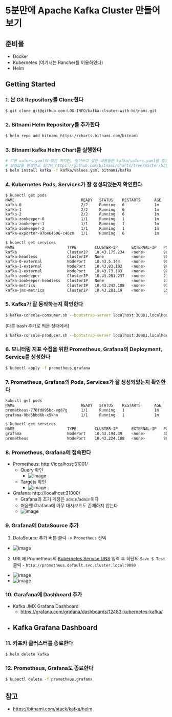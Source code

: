 # 5분만에 Apache Kafka Cluster 만들어보기

## 준비물
- Docker
- Kubernetes (여기서는 Rancher를 이용하였다)
- Helm

## Getting Started
### 1. 본 Git Repository를 Clone한다
```bash
$ git clone git@github.com:LOG-INFO/kafka-clsuter-with-bitnami.git
```

### 2. Bitnami Helm Repository를 추가한다
```bash
$ helm repo add bitnami https://charts.bitnami.com/bitnami
```

### 3. Bitnami kafka Helm Chart를 실행한다
```bash
# 기본 values.yaml이 있긴 하지만, 덮어쓰고 싶은 내용들은 kafka/values.yaml을 참조한다
# 설정값을 변경하고 싶다면 https://github.com/bitnami/charts/tree/master/bitnami/kafka/#installing-the-chart 를 참고한다
$ helm install kafka -f kafka/values.yaml bitnami/kafka
```

### 4. Kubernetes Pods, Services가 잘 생성되었는지 확인한다
```bash
$ kubectl get pods                                                                                                                                               INT  rancher-desktop kube
NAME                             READY   STATUS    RESTARTS      AGE
kafka-0                          2/2     Running   6             1m
kafka-1                          2/2     Running   6             1m
kafka-2                          2/2     Running   6             1m
kafka-zookeeper-0                1/1     Running   1             1m
kafka-zookeeper-1                1/1     Running   1             1m
kafka-zookeeper-2                1/1     Running   1             1m
kafka-exporter-97b464596-c46zm   1/1     Running   6             1m

$ kubectl get services                                                                                                                                                  ok  rancher-desktop kube
NAME                       TYPE        CLUSTER-IP      EXTERNAL-IP   PORT(S)                      AGE
kafka                      ClusterIP   10.43.175.234   <none>        9092/TCP                     1m
kafka-headless             ClusterIP   None            <none>        9092/TCP,9093/TCP            1m
kafka-0-external           NodePort    10.43.5.144     <none>        9094:30001/TCP               1m
kafka-1-external           NodePort    10.43.83.102    <none>        9094:30002/TCP               1m
kafka-2-external           NodePort    10.43.73.183    <none>        9094:30003/TCP               1m
kafka-zookeeper            ClusterIP   10.43.201.237   <none>        2181/TCP,2888/TCP,3888/TCP   1m
kafka-zookeeper-headless   ClusterIP   None            <none>        2181/TCP,2888/TCP,3888/TCP   1m
kafka-metrics              ClusterIP   10.43.242.108   <none>        9308/TCP                     1m
kafka-jmx-metrics          ClusterIP   10.43.201.19    <none>        5556/TCP                     1m
```

### 5. Kafka가 잘 동작하는지 확인한다
```bash
$ kafka-console-consumer.sh --bootstrap-server localhost:30001,localhost:30002,localhost:30003 --topic test --from-beginning --group test
```
(다른 bash 추가로 띄운 상태에서)
```bash
$ kafka-console-producer.sh --bootstrap-server localhost:30001,localhost:30002,localhost:30003 --topic test
```

### 6. 모니터링 지표 수집을 위한 Prometheus, Grafana의 Deployment, Service를 생성한다
```bash
$ kubectl apply -f prometheus,grafana
```

### 7. Prometheus, Grafana의 Pods, Services가 잘 생성되었는지 확인한다
```bash
kubectl get pods                                                                                                                                               INT  rancher-desktop kube
NAME                             READY   STATUS    RESTARTS      AGE
prometheus-776fd895bc-vg87g      1/1     Running   1             1m
grafana-9bd5bbd6b-x5khn          1/1     Running   1             1m

$ kubectl get services                                                                                                                                                 
NAME                       TYPE        CLUSTER-IP      EXTERNAL-IP   PORT(S)                      AGE
grafana                    NodePort    10.43.194.39    <none>        3000:31000/TCP               1m
prometheus                 NodePort    10.43.224.108   <none>        9090:31001/TCP               1m
```

### 8. Prometheus, Grafana에 접속한다
- Prometheus: http://localhost:31001/
  - Query 확인
    - ![image](https://user-images.githubusercontent.com/29394651/188572246-c9cd1974-3c93-4c49-8699-22be41b50642.png)
  - Targets 확인
    - ![image](https://user-images.githubusercontent.com/29394651/188572790-32e7db75-ad35-45f4-a3d1-1599ff841d9b.png)
- Grafana: http://localhost:31000/
  - Grafana의 초기 계정은 `admin`/`admin`이다
  - 처음엔 Grafana에 아무 대시보드도 존재하지 않는다
  - ![image](https://user-images.githubusercontent.com/29394651/188572350-7e9c01e7-cd95-4b78-962b-d09b9ef12411.png)

### 9. Grafana에 DataSource 추가
1. DataSource 추가 버튼 클릭 -> `Prometheus` 선택
  - ![image](https://user-images.githubusercontent.com/29394651/188573154-65d1ad9d-9c12-4a50-8cce-a91e702ba923.png)
2. URL에 Prometheus의 [Kubernetes Service DNS]([url](https://kubernetes.io/docs/concepts/services-networking/dns-pod-service/)) 입력 후 하단의 `Save $ Test` 클릭 - `http://prometheus.default.svc.cluster.local:9090`
  - ![image](https://user-images.githubusercontent.com/29394651/188573549-0e7e2cfa-174d-4f25-b0e9-417e24c42225.png)
  - ![image](https://user-images.githubusercontent.com/29394651/188574259-4953d08a-3124-404b-bc8c-697e40a5df78.png)

### 10. Garafana에 Dashboard 추가
- Kafka JMX Grafana Dashboard
  - https://grafana.com/grafana/dashboards/12483-kubernetes-kafka/
- Kafka Grafana Dashboard
  - 

### 11. 카프카 클러스터를 종료한다
```bash
$ helm delete kafka
```

### 12. Prometheus, Grafana도 종료한다
```bash
$ kubectl delete -f prometheus,grafana
```

## 참고
- https://bitnami.com/stack/kafka/helm
